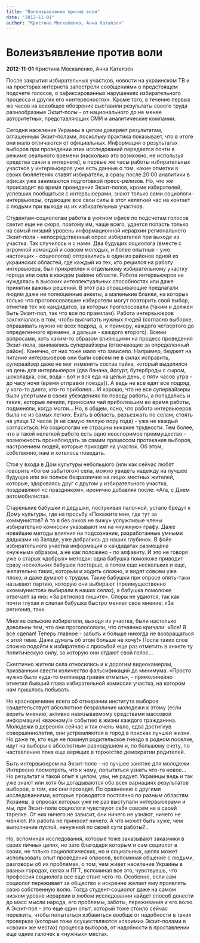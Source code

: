 ```yaml
---
title: "Волеизъявление против воли"
date: "2012-11-01"
author: "Кристина Москаленко, Анна Каталзен"
---
```


# Волеизъявление против воли

**2012-11-01** Кристина Москаленко, Анна Каталзен

После закрытия избирательных участков, новости на украинском ТВ и на просторах интернета запестрели сообщениями о предстоящем подсчете голосов, о зафиксированных нарушениях избирательного процесса и других его «интересностях». Кроме того, в течение первых же часов на всеобщее обозрение выставили результаты своего труда разнообразные Экзит-полы - от национального до не менее авторитетных, представляющих СМИ и аналитические компании.

Сегодня население Украины в целом доверяет результатам, оглашенным Экзит-полами, поскольку практика показывает, что в итоге они мало отличаются от официальных. Информация о результатах выборов при проведении этих исследований передается почти в режиме реального времени (насколько это возможно, не используя средства связи в интернете), в первые же часы работы избирательных участков у интервьюеров уже есть данные о том, какие отметки в своих бюллетенях ставят избиратели, а сразу после 20:00 аналитики в офисах уже занимаются подготовкой пресс-релизов. Но, что же происходит во время проведения Экзит-полов, кроме избирателей, успевших пообщаться с интервьюерами, знают только сами социологи-интервьюеры, отдающие все свои силы в этот нелегкий час на контакт с людьми при выходе из их избирательных участков.

Студентам-социологам работа в уютном офисе по подсчетам голосов светит еще не скоро, поэтому им, чаще всего, удается попасть только на самый низший уровень информационной иерархии регионального Экзит-пола ­- непосредственный опрос избирателей при выходе из участка. Так случилось и с нами. Два будущих социолога (вместе с огромной командой и совсем молодых, и более опытных - уже настоящих - социологов) отправились в один из районов одной из украинских областей, где каждый из тех, кто решился на работу интервьюера, был прикреплен к отдельному избирательному участку города или села в каждом районе области. Работа интервьюеров не нуждалась в высоких интеллектуальных способностях или даже принятии важных решений. В этот раз опрашивающие предлагали людям даже не полноценные анкеты, а маленькие бланки, на которых только что проголосовавшие избиратели могут повторить свой выбор, отметив тех же кандидатов, за которых проголосовали (таким и должен быть Экзит-пол, так что все по правилам). Работа интервьюеров заключалась в том, чтобы высчитать нужных людей (согласно выборке, опрашивать нужно не всех подряд, а, к примеру, каждого четвертого до определенного времени, а дальше - каждого второго). Всеми вопросами, хоть каким-то образом влияющими на процесс проведения Экзит-пола, занимались супервайзеры (отвечающие за определенный район). Конечно, от них тоже мало что зависело. Например, бюджет на питание интервьюеров они были совсем не в силах исправить, супервайзер даже не мог изменить состав пайка, который выделялся на день для интервьюеров (два банана, йогурт, бутерброды с сыром, шоколадка, сок, вода - вот и вся еда на целый день, с пяти часов утра - до часу ночи (время отправки поезда)). А ведь не все едят все подряд, у кого-то диета, кто-то приболел... И хорошо, что не все супервайзеры были упертыми в своих убеждениях по поводу работы, а попадались и такие, которые лечили, приносили чай приболевшим во время работы, подменяли, когда могли... Но, в общем, ясно, что работа интервьюеров была не из самых легких. Ехать в область, разъезжать по селам, стоять на улице 12 часов (в не самую теплую пору года) - уже не каждый согласиться. Но социологам не страшны никакие трудности. Тем более, что в такой нелегкой работе есть одно неоспоримое преимущество - возможность пронаблюдать за самим процессом протекания выборов, настроением людей, которые приходят на участок. Об этом, собственно, нам и хотелось поведать.

Стоя у входа в Дом культуры небольшого (или как сейчас любят говорить «богом забытого») села, можно увидеть надежду на лучшее будущее или же полное безразличие на лицах местных жителей, которые, здороваясь друг с другом у избирательного участка, поздравляют «с праздником», иронично добавляя после: «Ага, с Днем автомобилиста».

Старенькие бабушки и дедушки, постукивая палочкой, устало бредут к Дому культуры, где на просьбу «Покажите мне, где тут за коммунистов? А то я без очков не вижу» услужливые члены избирательно комиссии указывают им на «нужную» графу. Даже новейшие методы влияния на подсознание, разработанные умными дядьками на Западе, уже добрались до наших глубинок. В фойе избирательного участка информация о кандидатах размещена «нужным» образом, а не как положено - по алфавиту. И это не говоря уже о старых «добрых» методах: одна бабушка помоложе приводит сразу нескольких бабушек постарше, а потом еще нескольких и еще, желательно таких, которым и ходить сложно, и видят совсем уже плохо, и даже думают с трудом. Такие бабушки при опросе опять-таки называют партию, которую они выбирают (преимущественно «коммунистов» выбирали в наших селах), а бабушка помоложе отвечает за них: «За регионов пишите». Споры не удаются, так как почти глухая и слепая бабушка быстро меняет свое мнение: «За регионив, так».

Многие сельские избиратели, выходя из участка, были настолько довольны тем, что они проголосовали, что отчаянно кричали: «Все! Я все сделал! Теперь главное - забыть и больше никогда не возвращаться к этой теме. Даже думать об этом больше не хочу!» После таких слов сложно подойти к избирателю с просьбой еще раз отметить в анкете ту политическую силу, за которую они отдают свой голос...

Скептично жители села относились и к дорогим видеокамерам, призванным свести количество фальсификаций до минимума. «Просто нужно было куда-то миллиард гривен отмыть», - прямолинейно отметил бывший глава избирательной комиссии участка, на котором нам пришлось побывать.  

Но красноречивее всего об отмирании института выборов свидетельствует абсолютное безразличие молодежи к этому (если верить мнению, активно навязываемому средствами массовой информации) «важному!» событию в жизни каждого гражданина. Молодежи в деревнях сейчас и так очень мало, едва достигнув совершеннолетия, они устремляются в город в поисках лучшей жизни. Но даже те, кто еще не покинул родительское гнездо в родном поселке, идут на выборы с абсолютным равнодушием и, по большому счету, по наставлению пока еще верящих в торжество демократии родителей. 

Быть интервьюером на Экзит-поле - не лучшее занятие для молодежи. Интересно посмотреть, что к чему, попытаться узнать что-то новое... Но результат и такой опыт в целом, увы, не радует. Украинцы ведь и так уже знают или хотя бы догадываются обо всех вариациях результатов выборов, о том, как они проходят. По сравнению с другими исследованиями, которые проводятся постоянно по разным областям Украины, в опросах которых уже не раз выступали интервьюерами и мы, при Экзит-поле социологи чувствуют себя совсем не в своей тарелке. От них ничего не зависит, они ничего не узнают, ничего не меняют. Их работа не приносит ничего. А что может быть хуже, чем выполнение пустой, ненужной по своей сути работы?..

Но, вспоминая исследования, которые тоже заказывают заказчики в своих личных целях, но зато благодаря которым и сам социолог в своих, не только социологических, но и социальных, целях может использовать опыт проведения опросов, вспоминая общение с людьми, разговоры об их проблемах, о том, чем живет население Украины в разных городах, селах и ПГТ, вспоминая все это, чувствуешь, что профессия социолога все еще стоит чего-то. Особенно, если сам социолог переживает за общество и искренне желает ему проявлять свою собственную волю. Тогда студент-социолог даже на самом низком уровне иерархии в любом исследовании найдет способ донести до масс мысли народа, его проблемы, заботы, переживания и его волю. А Экзит-пол - это еще один опыт, который тоже стоило сейчас пережить, чтобы попытаться избавиться вообще от надобности в таких проверках (которые тоже осуществляются «своими» Экзит-полами в «своих» же местах) процесса выборов, от надобности в проставлении еще одних галочек в «нужных» местах.